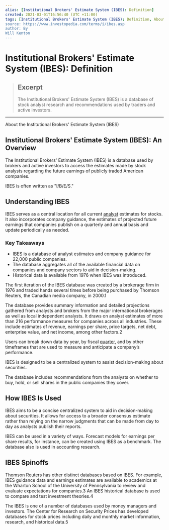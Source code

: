 ```yaml
---
alias: [Institutional Brokers' Estimate System (IBES): Definition]
created: 2021-03-01T16:56:40 (UTC +11:00)
tags: [Institutional Brokers' Estimate System (IBES): Definition, About the Institutional Brokers' Estimate System (IBES)]
source: https://www.investopedia.com/terms/i/ibes.asp
author: By
Will Kenton
---
```


# Institutional Brokers' Estimate System (IBES): Definition

> ## Excerpt
> The Institutional Brokers' Estimate System (IBES) is a database of stock analyst research and recommendations used by traders and active investors.

---

About the Institutional Brokers' Estimate System (IBES)
## Institutional Brokers' Estimate System (IBES): An Overview

The Institutional Brokers' Estimate System (IBES) is a database used by brokers and active investors to access the estimates made by stock analysts regarding the future earnings of publicly traded American companies.

IBES is often written as "I/B/E/S."

## Understanding IBES

IBES serves as a central location for all current [analyst](https://www.investopedia.com/terms/a/analyst.asp) estimates for stocks. It also incorporates company guidance, the estimates of projected future earnings that companies publish on a quarterly and annual basis and update periodically as needed.

### Key Takeaways

-   IBES is a database of analyst estimates and company guidance for 22,000 public companies.
-   The database aggregates all of the available financial data on companies and company sectors to aid in decision-making.
-   Historical data is available from 1976 when IBES was introduced.

The first iteration of the IBES database was created by a brokerage firm in 1976 and traded hands several times before being purchased by Thomson Reuters, the Canadian media company, in 2000.1

The database provides summary information and detailed projections gathered from analysts and brokers from the major international brokerages as well as local independent analysts. It draws on analyst estimates of more than 216 performance measures for companies across all industries. These include estimates of revenue, earnings per share, price targets, net debt, enterprise value, and net income, among other factors.2

Users can break down data by year, by fiscal [quarter](https://www.investopedia.com/terms/q/quarter.asp), and by other timeframes that are used to measure and anticipate a company’s performance.

IBES is designed to be a centralized system to assist decision-making about securities.

The database includes recommendations from the analysts on whether to buy, hold, or sell shares in the public companies they cover.

## How IBES Is Used

IBES aims to be a concise centralized system to aid in decision-making about securities. It allows for access to a broader consensus estimate rather than relying on the narrow judgments that can be made from day to day as analysts publish their reports.

IBES can be used in a variety of ways. Forecast models for earnings per share results, for instance, can be created using IBES as a benchmark. The database also is used in accounting research.

## IBES Spinoffs

Thomson Reuters has other distinct databases based on IBES. For example, IBES guidance data and earnings estimates are available to academics at the Wharton School of the University of Pennsylvania to review and evaluate expectations for companies.3 An IBES historical database is used to compare and test investment theories.4

The IBES is one of a number of databases used by money managers and investors. The Center for Research on Security Prices has developed databases for stock prices including daily and monthly market information, research, and historical data.5
